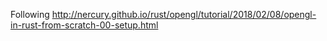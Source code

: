 Following http://nercury.github.io/rust/opengl/tutorial/2018/02/08/opengl-in-rust-from-scratch-00-setup.html
